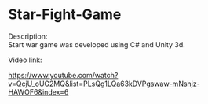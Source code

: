 # Star-Fight-Game <br />
Description: <br />
Start war game was developed using C# and Unity 3d. <br />

Video link: <br />

https://www.youtube.com/watch?v=QcjU_oUG2MQ&list=PLsQg1LQa63kDVPgswaw-mNshjz-HAWOF6&index=6 <br />
